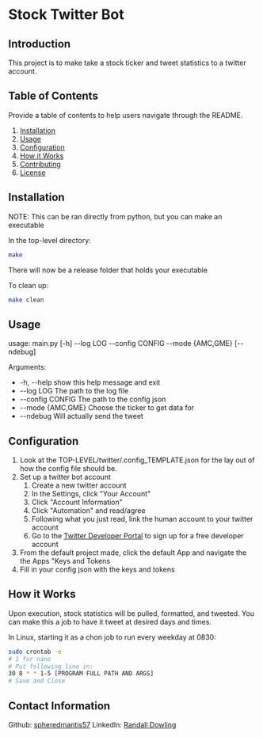 # Stock Twitter Bot

## Introduction
This project is to make take a stock ticker and tweet statistics to a twitter account.

## Table of Contents
Provide a table of contents to help users navigate through the README.

1. [Installation](#installation)
2. [Usage](#usage)
3. [Configuration](#configuration)
4. [How it Works](#how-it-works)
5. [Contributing](#contributing)
6. [License](#license)

## Installation

NOTE: This can be ran directly from python, but you can make an executable

In the top-level directory:
```sh
make
```

There will now be a release folder that holds your executable

To clean up:
```sh
make clean
```

## Usage

usage: main.py [-h] --log LOG --config CONFIG --mode {AMC,GME} [--ndebug]

Arguments:
-  -h, --help        show this help message and exit
-  --log LOG         The path to the log file
-  --config CONFIG   The path to the config json
-  --mode {AMC,GME}  Choose the ticker to get data for
-  --ndebug          Will actually send the tweet

## Configuration

1. Look at the TOP-LEVEL/twitter/.config_TEMPLATE.json for the lay out of how the config file should be.
2. Set up a twitter bot account
    1. Create a new twitter account
    2. In the Settings, click "Your Account"
    3. Click "Account Information"
    4. Click "Automation" and read/agree
    5. Following what you just read, link the human account to your twitter account
    6. Go to the [Twitter Developer Portal](https://developer.twitter.com/en/portal/dashboard) to sign up for a free developer account
3. From the default project made, click the default App and navigate the the Apps "Keys and Tokens
4. Fill in your config json with the keys and tokens

## How it Works
Upon execution, stock statistics will be pulled, formatted, and tweeted. You can make this a job to have it tweet at desired days and times.

In Linux, starting it as a chon job to run every weekday at 0830:
```sh
sudo crontab -e
# 1 for nano
# Put following line in:
30 8 * * 1-5 [PROGRAM FULL PATH AND ARGS]
# Save and Close
```

## Contact Information
Github: [spheredmantis57](https://github.com/spheredmantis57)
LinkedIn: [Randall Dowling](https://www.linkedin.com/in/randall-dowling/)
